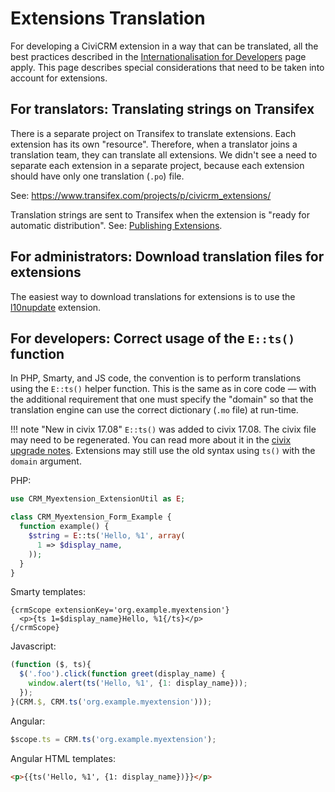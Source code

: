 # Extensions Translation

For developing a CiviCRM extension in a way that can be translated, all the best practices described in the [Internationalisation for Developers](/translation/index.md) page apply. This page describes special considerations that need to be taken into account for extensions.

## For translators: Translating strings on Transifex

There is a separate project on Transifex to translate extensions. Each extension has its own "resource". Therefore, when a translator joins a translation team, they can translate all extensions. We didn't see a need to separate each extension in a separate project, because each extension should have only one translation (`.po`) file.

See: <https://www.transifex.com/projects/p/civicrm_extensions/>

Translation strings are sent to Transifex when the extension is "ready for automatic distribution". See: [Publishing Extensions](/extensions/publish.md).

## For administrators: Download translation files for extensions

The easiest way to download translations for extensions is to use the [l10nupdate](https://github.com/cividesk/com.cividesk.l10n.update/) extension.

## For developers: Correct usage of the `E::ts()` function

In PHP, Smarty, and JS code, the convention is to perform translations using the `E::ts()` helper function. This is the same as in core code &mdash; with the additional requirement that one must specify the "domain" so that the translation engine can use the correct dictionary (`.mo` file) at run-time.

!!! note "New in civix 17.08"
    `E::ts()` was added to civix 17.08. The civix file may need to be regenerated. You can read more about it in the [civix upgrade notes](https://github.com/totten/civix/blob/master/UPGRADE.md#upgrade-to-v17081-the-big-e). Extensions may still use the old syntax using `ts()` with the `domain` argument.

PHP:

```php
use CRM_Myextension_ExtensionUtil as E;

class CRM_Myextension_Form_Example {
  function example() {
    $string = E::ts('Hello, %1', array(
      1 => $display_name,
    ));
  }
}
```
 
Smarty templates:

```smarty
{crmScope extensionKey='org.example.myextension'}
  <p>{ts 1=$display_name}Hello, %1{/ts}</p>
{/crmScope}
```

Javascript:

```js
(function ($, ts){
  $('.foo').click(function greet(display_name) {
    window.alert(ts('Hello, %1', {1: display_name}));
  });
}(CRM.$, CRM.ts('org.example.myextension')));
```

Angular:

```js
$scope.ts = CRM.ts('org.example.myextension');
```

Angular HTML templates:

```html
<p>{{ts('Hello, %1', {1: display_name})}}</p>
```
